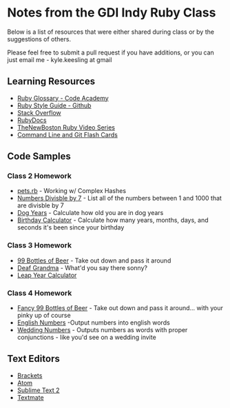 # Notes from the GDI Indy Ruby Class

Below is a list of resources that were either shared during class or by the suggestions of others. 

Please feel free to submit a pull request if you have additions, or you can just email me - kyle.keesling at gmail

## Learning Resources
- [Ruby Glossary - Code Academy](https://www.codecademy.com/articles/glossary-ruby)
- [Ruby Style Guide - Github](https://github.com/styleguide/ruby)
- [Stack Overflow](http://stackoverflow.com/questions/tagged/ruby)
- [RubyDocs](http://ruby-doc.org/core-2.2.0/)
- [TheNewBoston Ruby Video Series](https://www.youtube.com/playlist?list=PL1512BD72E7C9FFCA)
- [Command Line and Git Flash Cards](http://samkap.github.io/command-line-starter-kit/)

## Code Samples

### Class 2 Homework
- [pets.rb](https://gist.github.com/kylekeesling/91e500b05dec24d4b552) - Working w/ Complex Hashes
- [Numbers Divisble by 7](https://gist.github.com/kylekeesling/4523d06719e6284cc80f) - List all of the numbers between 1 and 1000 that are divisble by 7
- [Dog Years](https://gist.github.com/kylekeesling/5df807dc976a726e589e) - Calculate how old you are in dog years
- [Birthday Calculator](https://gist.github.com/bsjohnson/cab2d61107a21dce0b50) - Calculate how many years, months, days, and seconds it's been since your birthday

### Class 3 Homework
- [99 Bottles of Beer](https://gist.github.com/kylekeesling/e70e9c69eb87c42ed99f) - Take out down and pass it around
- [Deaf Grandma](https://gist.github.com/kylekeesling/1a255ebe6505823c5a83) - What'd you say there sonny?
- [Leap Year Calculator](https://gist.github.com/kylekeesling/26ab35c7ed15f04bb343)

### Class 4 Homework
- [Fancy 99 Bottles of Beer](https://gist.github.com/kylekeesling/e15e9b8bee26a53ac57d) - Take out down and pass it around... with your pinky up of course
- [English Numbers](https://gist.github.com/kylekeesling/4b73a984421f120312de) -Output numbers into english words
- [Wedding Numbers](https://gist.github.com/kylekeesling/a0c60a2aa0aee28f9189) - Outputs numbers as words with proper conjunctions - like you'd see on a wedding invite

## Text Editors
- [Brackets](http://brackets.io)
- [Atom](https://atom.io)
- [Sublime Text 2](http://www.sublimetext.com/2)
- [Textmate](http://macromates.com)

